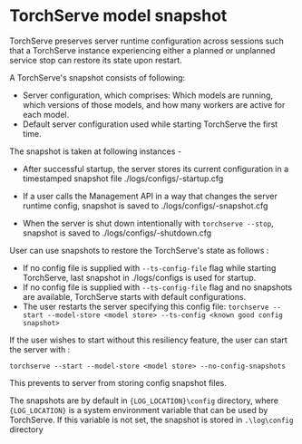 # TorchServe model snapshot

TorchServe preserves server runtime configuration across sessions such that a TorchServe instance experiencing either a planned or unplanned service stop can restore its state upon restart.
 
A TorchServe's snapshot consists of following:

 - Server configuration, which comprises: Which models are running, which versions of those models, and how many workers are active for each model.
 - Default server configuration used while starting TorchServe the first time.
 
The snapshot is taken at following instances -

 - After successful startup, the server stores its current configuration in a timestamped snapshot file ./logs/configs/<yyyyMMddHHmmssSSS>-startup.cfg

 - If a user calls the Management API in a way that changes the server runtime config, snapshot is saved to ./logs/configs/<yyyyMMddHHmmssSSS>-snapshot.cfg

 - When the server is shut down intentionally with `torchserve --stop`, snapshot is saved to ./logs/configs/<yyyyMMddHHmmssSSS>-shutdown.cfg

User can use snapshots to restore the TorchServe's state as follows :

 - If no config file is supplied with `--ts-config-file` flag while starting TorchServe, last snapshot in ./logs/configs is used for startup.
 - If no config file is supplied with `--ts-config-file` flag and no snapshots are available, TorchServe starts with default configurations.
 - The user restarts the server specifying this config file: `torchserve --start --model-store <model store> --ts-config <known good config snapshot>`
 

If the user wishes to start without this resiliency feature, the user can start the server with :

`torchserve --start --model-store <model store> --no-config-snapshots`

This prevents to server from storing config snapshot files.

The snapshots are by default in `{LOG_LOCATION}\config` directory, where `{LOG_LOCATION}` is a system environment variable that can be used by TorchServe. If this variable is not set, the snapshot is stored in  `.\log\config` directory 

